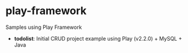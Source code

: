 play-framework
==============

Samples using Play Framework

- **todolist**: Initial CRUD project example using Play (v2.2.0) + MySQL + Java
